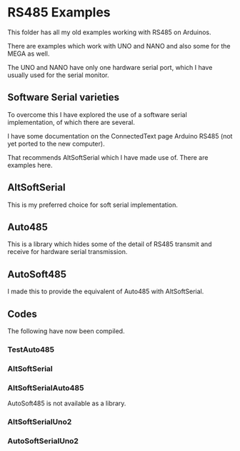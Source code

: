 # RS485 Examples

This folder has all my old examples working with RS485 on Arduinos.

There are examples which work with UNO and NANO and also some for the MEGA as well.

The UNO and NANO have only one hardware serial port, which I have usually used for the serial monitor.

## Software Serial varieties

To overcome this I have explored the use of a software serial implementation, of which there are several.

I have some documentation on the ConnectedText page Arduino RS485 (not yet ported to the new computer).

That recommends AltSoftSerial which I have made use of. There are examples here.

## AltSoftSerial

This is my preferred choice for soft serial implementation.

## Auto485

This is a library which hides some of the detail of RS485 transmit and receive for hardware serial transmission.

## AutoSoft485

I made this to provide the equivalent of Auto485 with AltSoftSerial.


## Codes

The following have now been compiled.

### TestAuto485

### AltSoftSerial

### AltSoftSerialAuto485

AutoSoft485 is not available as a library.

### AltSoftSerialUno2

### AutoSoftSerialUno2

